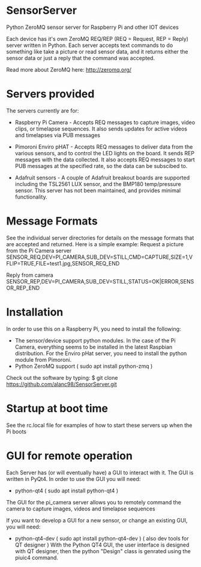 # SensorServer

Python ZeroMQ sensor server for Raspberry Pi and other IOT devices

Each device has it's own ZeroMQ REQ/REP (REQ = Request, REP = Reply) server written in Python. Each server accepts text commands to do something like take a picture or read sensor data, and it returns either the sensor data or just a reply that the command was accepted.  

Read more about ZeroMQ here:
http://zeromq.org/

# Servers provided
The servers currently are for:

- Raspberry Pi Camera - Accepts REQ messages to capture images, video clips, or timelapse sequences. It also sends updates for active videos and timelapses via PUB messages

- Pimoroni Enviro pHAT - Accepts REQ messages to deliver data from the various sensors, and to control the LED lights on the board. It sends REP messages with the data collected. It also accepts REQ messages to start PUB messages at the specified rate, so the data can be subscibed to. 

- Adafruit sensors - A couple of Adafruit breakout boards are supported including the TSL2561 LUX sensor, and the BMP180 temp/pressure sensor. This server has not been maintained, and provides minimal functionality.


# Message Formats
See the individual server directories for details on the message formats that are accepted and returned. Here is a simple example:
Request a picture from the Pi Camera server
SENSOR_REQ,DEV=PI_CAMERA,SUB_DEV=STILL,CMD=CAPTURE,SIZE=1,VFLIP=TRUE,FILE=test1.jpg,SENSOR_REQ_END

Reply from camera
SENSOR_REP,DEV=PI_CAMERA,SUB_DEV=STILL,STATUS=OK|ERROR,SENSOR_REP_END

# Installation
In order to use this on a Raspberry Pi, you need to install the following:
- The sensor/device support python modules. In the case of the Pi Camera, everything seems to be installed in the latest Raspbian distribution. For the Enviro pHat server, you need to install the python module from Pimoroni. 
- Python ZeroMQ support ( sudo apt install python-zmq )

Check out the software by typing:
$ git clone https://github.com/alanc98/SensorServer.git 


# Startup at boot time
See the rc.local file for examples of how to start these servers up when the Pi boots

# GUI for remote operation
Each Server has (or will eventually have) a GUI to interact with it. The GUI is written in PyQt4. In order to use the GUI you will need:
- python-qt4 ( sudo apt install python-qt4 )

The GUI for the pi_camera server allows you to remotely command the camera to capture images, videos and timelapse sequences

If you want to develop a GUI for a new sensor, or change an existing GUI, you will need:
- python-qt4-dev ( sudo apt install python-qt4-dev )
( also dev tools for QT designer ) 
With the Python QT4 GUI, the user interface is designed with QT designer, then the python "Design" class is genrated using the piuic4 command. 


# 

